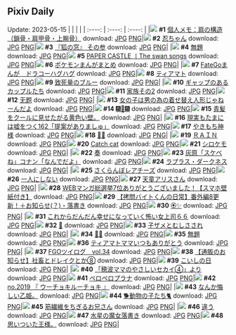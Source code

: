 ## Pixiv Daily
Update: 2023-05-15
|      |      |      |
| :----: | :----: | :----: |
|![](https://pixiv.microyu.workers.dev/c/240x480/img-master/img/2023/05/13/07/00/10/108075788_p0_master1200.jpg) **#1** [個人メモ：肩の構造（鎖骨・肩甲骨・上腕骨）](https://www.pixiv.net/artworks/108075788) download: [JPG](https://pixiv.microyu.workers.dev/img-original/img/2023/05/13/07/00/10/108075788_p0.jpg) [PNG](https://pixiv.microyu.workers.dev/img-original/img/2023/05/13/07/00/10/108075788_p0.png)|![](https://pixiv.microyu.workers.dev/c/240x480/img-master/img/2023/05/13/00/01/13/108068977_p0_master1200.jpg) **#2** [忍ちゃん](https://www.pixiv.net/artworks/108068977) download: [JPG](https://pixiv.microyu.workers.dev/img-original/img/2023/05/13/00/01/13/108068977_p0.jpg) [PNG](https://pixiv.microyu.workers.dev/img-original/img/2023/05/13/00/01/13/108068977_p0.png)|![](https://pixiv.microyu.workers.dev/c/240x480/img-master/img/2023/05/13/16/02/14/108084974_p0_master1200.jpg) **#3** [『狐の窓』 その参](https://www.pixiv.net/artworks/108084974) download: [JPG](https://pixiv.microyu.workers.dev/img-original/img/2023/05/13/16/02/14/108084974_p0.jpg) [PNG](https://pixiv.microyu.workers.dev/img-original/img/2023/05/13/16/02/14/108084974_p0.png)|
|![](https://pixiv.microyu.workers.dev/c/240x480/img-master/img/2023/05/13/20/40/43/108092408_p0_master1200.jpg) **#4** [無題](https://www.pixiv.net/artworks/108092408) download: [JPG](https://pixiv.microyu.workers.dev/img-original/img/2023/05/13/20/40/43/108092408_p0.jpg) [PNG](https://pixiv.microyu.workers.dev/img-original/img/2023/05/13/20/40/43/108092408_p0.png)|![](https://pixiv.microyu.workers.dev/c/240x480/img-master/img/2023/05/13/00/01/13/108068975_p0_master1200.jpg) **#5** [PAPER CASTLE 丨The swan songs](https://www.pixiv.net/artworks/108068975) download: [JPG](https://pixiv.microyu.workers.dev/img-original/img/2023/05/13/00/01/13/108068975_p0.jpg) [PNG](https://pixiv.microyu.workers.dev/img-original/img/2023/05/13/00/01/13/108068975_p0.png)|![](https://pixiv.microyu.workers.dev/c/240x480/img-master/img/2023/05/13/09/35/35/108077829_p0_master1200.jpg) **#6** [ポケモンまんがまとめ](https://www.pixiv.net/artworks/108077829) download: [JPG](https://pixiv.microyu.workers.dev/img-original/img/2023/05/13/09/35/35/108077829_p0.jpg) [PNG](https://pixiv.microyu.workers.dev/img-original/img/2023/05/13/09/35/35/108077829_p0.png)|
|![](https://pixiv.microyu.workers.dev/c/240x480/img-master/img/2023/05/13/17/58/24/108087650_p0_master1200.jpg) **#7** [FateGoまんが　ドラコーハグハグ](https://www.pixiv.net/artworks/108087650) download: [JPG](https://pixiv.microyu.workers.dev/img-original/img/2023/05/13/17/58/24/108087650_p0.jpg) [PNG](https://pixiv.microyu.workers.dev/img-original/img/2023/05/13/17/58/24/108087650_p0.png)|![](https://pixiv.microyu.workers.dev/c/240x480/img-master/img/2023/05/13/00/06/46/108069356_p0_master1200.jpg) **#8** [ティアマト](https://www.pixiv.net/artworks/108069356) download: [JPG](https://pixiv.microyu.workers.dev/img-original/img/2023/05/13/00/06/46/108069356_p0.jpg) [PNG](https://pixiv.microyu.workers.dev/img-original/img/2023/05/13/00/06/46/108069356_p0.png)|![](https://pixiv.microyu.workers.dev/c/240x480/img-master/img/2023/05/13/17/48/34/108087413_p0_master1200.jpg) **#9** [致死量のブルー](https://www.pixiv.net/artworks/108087413) download: [JPG](https://pixiv.microyu.workers.dev/img-original/img/2023/05/13/17/48/34/108087413_p0.jpg) [PNG](https://pixiv.microyu.workers.dev/img-original/img/2023/05/13/17/48/34/108087413_p0.png)|
|![](https://pixiv.microyu.workers.dev/c/240x480/img-master/img/2023/05/13/18/05/16/108087973_p0_master1200.jpg) **#10** [ギャップのあるカップルたち](https://www.pixiv.net/artworks/108087973) download: [JPG](https://pixiv.microyu.workers.dev/img-original/img/2023/05/13/18/05/16/108087973_p0.jpg) [PNG](https://pixiv.microyu.workers.dev/img-original/img/2023/05/13/18/05/16/108087973_p0.png)|![](https://pixiv.microyu.workers.dev/c/240x480/img-master/img/2023/05/13/12/57/45/108081449_p0_master1200.jpg) **#11** [家族その2](https://www.pixiv.net/artworks/108081449) download: [JPG](https://pixiv.microyu.workers.dev/img-original/img/2023/05/13/12/57/45/108081449_p0.jpg) [PNG](https://pixiv.microyu.workers.dev/img-original/img/2023/05/13/12/57/45/108081449_p0.png)|![](https://pixiv.microyu.workers.dev/c/240x480/img-master/img/2023/05/13/13/15/27/108081811_p0_master1200.jpg) **#12** [无题](https://www.pixiv.net/artworks/108081811) download: [JPG](https://pixiv.microyu.workers.dev/img-original/img/2023/05/13/13/15/27/108081811_p0.jpg) [PNG](https://pixiv.microyu.workers.dev/img-original/img/2023/05/13/13/15/27/108081811_p0.png)|
|![](https://pixiv.microyu.workers.dev/c/240x480/img-master/img/2023/05/14/12/00/36/108111975_p0_master1200.jpg) **#13** [女の子は男の為の着せ替え人形じゃねーんだよ](https://www.pixiv.net/artworks/108111975) download: [JPG](https://pixiv.microyu.workers.dev/img-original/img/2023/05/14/12/00/36/108111975_p0.jpg) [PNG](https://pixiv.microyu.workers.dev/img-original/img/2023/05/14/12/00/36/108111975_p0.png)|![](https://pixiv.microyu.workers.dev/c/240x480/img-master/img/2023/05/14/14/32/44/108115520_p0_master1200.jpg) **#14** [🎆🎇🎆](https://www.pixiv.net/artworks/108115520) download: [JPG](https://pixiv.microyu.workers.dev/img-original/img/2023/05/14/14/32/44/108115520_p0.jpg) [PNG](https://pixiv.microyu.workers.dev/img-original/img/2023/05/14/14/32/44/108115520_p0.png)|![](https://pixiv.microyu.workers.dev/c/240x480/img-master/img/2023/05/13/19/43/30/108090637_p0_master1200.jpg) **#15** [青髪をクールに見せたがる黄色い壁。](https://www.pixiv.net/artworks/108090637) download: [JPG](https://pixiv.microyu.workers.dev/img-original/img/2023/05/13/19/43/30/108090637_p0.jpg) [PNG](https://pixiv.microyu.workers.dev/img-original/img/2023/05/13/19/43/30/108090637_p0.png)|
|![](https://pixiv.microyu.workers.dev/c/240x480/img-master/img/2023/05/14/18/00/12/108120806_p0_master1200.jpg) **#16** [現実もたまには嘘をつく162「提案がありましゅ」](https://www.pixiv.net/artworks/108120806) download: [JPG](https://pixiv.microyu.workers.dev/img-original/img/2023/05/14/18/00/12/108120806_p0.jpg) [PNG](https://pixiv.microyu.workers.dev/img-original/img/2023/05/14/18/00/12/108120806_p0.png)|![](https://pixiv.microyu.workers.dev/c/240x480/img-master/img/2023/05/13/20/22/01/108091839_p0_master1200.jpg) **#17** [やきもち神様](https://www.pixiv.net/artworks/108091839) download: [JPG](https://pixiv.microyu.workers.dev/img-original/img/2023/05/13/20/22/01/108091839_p0.jpg) [PNG](https://pixiv.microyu.workers.dev/img-original/img/2023/05/13/20/22/01/108091839_p0.png)|![](https://pixiv.microyu.workers.dev/c/240x480/img-master/img/2023/05/14/00/15/29/108100080_p0_master1200.jpg) **#18** [🖤💙](https://www.pixiv.net/artworks/108100080) download: [JPG](https://pixiv.microyu.workers.dev/img-original/img/2023/05/14/00/15/29/108100080_p0.jpg) [PNG](https://pixiv.microyu.workers.dev/img-original/img/2023/05/14/00/15/29/108100080_p0.png)|
|![](https://pixiv.microyu.workers.dev/c/240x480/img-master/img/2023/05/13/00/00/39/108068886_p0_master1200.jpg) **#19** [ＲＡＩＮ](https://www.pixiv.net/artworks/108068886) download: [JPG](https://pixiv.microyu.workers.dev/img-original/img/2023/05/13/00/00/39/108068886_p0.jpg) [PNG](https://pixiv.microyu.workers.dev/img-original/img/2023/05/13/00/00/39/108068886_p0.png)|![](https://pixiv.microyu.workers.dev/c/240x480/img-master/img/2023/05/14/01/11/33/108101864_p0_master1200.jpg) **#20** [Catch cat](https://www.pixiv.net/artworks/108101864) download: [JPG](https://pixiv.microyu.workers.dev/img-original/img/2023/05/14/01/11/33/108101864_p0.jpg) [PNG](https://pixiv.microyu.workers.dev/img-original/img/2023/05/14/01/11/33/108101864_p0.png)|![](https://pixiv.microyu.workers.dev/c/240x480/img-master/img/2023/05/13/00/07/28/108069387_p0_master1200.jpg) **#21** [シロケモ](https://www.pixiv.net/artworks/108069387) download: [JPG](https://pixiv.microyu.workers.dev/img-original/img/2023/05/13/00/07/28/108069387_p0.jpg) [PNG](https://pixiv.microyu.workers.dev/img-original/img/2023/05/13/00/07/28/108069387_p0.png)|
|![](https://pixiv.microyu.workers.dev/c/240x480/img-master/img/2023/05/13/04/54/45/108074562_p0_master1200.jpg) **#22** [奏](https://www.pixiv.net/artworks/108074562) download: [JPG](https://pixiv.microyu.workers.dev/img-original/img/2023/05/13/04/54/45/108074562_p0.jpg) [PNG](https://pixiv.microyu.workers.dev/img-original/img/2023/05/13/04/54/45/108074562_p0.png)|![](https://pixiv.microyu.workers.dev/c/240x480/img-master/img/2023/05/13/15/32/15/108084366_p0_master1200.jpg) **#23** [灰原「スケベね」コナン「なんでだよ」](https://www.pixiv.net/artworks/108084366) download: [JPG](https://pixiv.microyu.workers.dev/img-original/img/2023/05/13/15/32/15/108084366_p0.jpg) [PNG](https://pixiv.microyu.workers.dev/img-original/img/2023/05/13/15/32/15/108084366_p0.png)|![](https://pixiv.microyu.workers.dev/c/240x480/img-master/img/2023/05/13/00/00/57/108068931_p0_master1200.jpg) **#24** [ラプラス・ダークネス](https://www.pixiv.net/artworks/108068931) download: [JPG](https://pixiv.microyu.workers.dev/img-original/img/2023/05/13/00/00/57/108068931_p0.jpg) [PNG](https://pixiv.microyu.workers.dev/img-original/img/2023/05/13/00/00/57/108068931_p0.png)|
|![](https://pixiv.microyu.workers.dev/c/240x480/img-master/img/2023/05/14/20/30/07/108125772_p0_master1200.jpg) **#25** [さくらんぼレアチーズ](https://www.pixiv.net/artworks/108125772) download: [JPG](https://pixiv.microyu.workers.dev/img-original/img/2023/05/14/20/30/07/108125772_p0.jpg) [PNG](https://pixiv.microyu.workers.dev/img-original/img/2023/05/14/20/30/07/108125772_p0.png)|![](https://pixiv.microyu.workers.dev/c/240x480/img-master/img/2023/05/14/00/11/27/108099928_p0_master1200.jpg) **#26** [一人にしない](https://www.pixiv.net/artworks/108099928) download: [JPG](https://pixiv.microyu.workers.dev/img-original/img/2023/05/14/00/11/27/108099928_p0.jpg) [PNG](https://pixiv.microyu.workers.dev/img-original/img/2023/05/14/00/11/27/108099928_p0.png)|![](https://pixiv.microyu.workers.dev/c/240x480/img-master/img/2023/05/13/00/05/15/108069277_p0_master1200.jpg) **#27** [天童アリスさん](https://www.pixiv.net/artworks/108069277) download: [JPG](https://pixiv.microyu.workers.dev/img-original/img/2023/05/13/00/05/15/108069277_p0.jpg) [PNG](https://pixiv.microyu.workers.dev/img-original/img/2023/05/13/00/05/15/108069277_p0.png)|
|![](https://pixiv.microyu.workers.dev/c/240x480/img-master/img/2023/05/13/19/37/01/108088662_p0_master1200.jpg) **#28** [WEBマンガ総選挙7位ありがとうございました！【スマホ壁紙付き】](https://www.pixiv.net/artworks/108088662) download: [JPG](https://pixiv.microyu.workers.dev/img-original/img/2023/05/13/19/37/01/108088662_p0.jpg) [PNG](https://pixiv.microyu.workers.dev/img-original/img/2023/05/13/19/37/01/108088662_p0.png)|![](https://pixiv.microyu.workers.dev/c/240x480/img-master/img/2023/05/14/12/01/16/108112026_p0_master1200.jpg) **#29** [【拷問バイトくんの日常】番外編8更新！＋お知らせ(？)・落書き](https://www.pixiv.net/artworks/108112026) download: [JPG](https://pixiv.microyu.workers.dev/img-original/img/2023/05/14/12/01/16/108112026_p0.jpg) [PNG](https://pixiv.microyu.workers.dev/img-original/img/2023/05/14/12/01/16/108112026_p0.png)|![](https://pixiv.microyu.workers.dev/c/240x480/img-master/img/2023/05/14/20/14/18/108125228_p0_master1200.jpg) **#30** [🏵️✨](https://www.pixiv.net/artworks/108125228) download: [JPG](https://pixiv.microyu.workers.dev/img-original/img/2023/05/14/20/14/18/108125228_p0.jpg) [PNG](https://pixiv.microyu.workers.dev/img-original/img/2023/05/14/20/14/18/108125228_p0.png)|
|![](https://pixiv.microyu.workers.dev/c/240x480/img-master/img/2023/05/13/17/02/40/108086280_p0_master1200.jpg) **#31** [これからだんだん幸せになっていく怖い女上司６６](https://www.pixiv.net/artworks/108086280) download: [JPG](https://pixiv.microyu.workers.dev/img-original/img/2023/05/13/17/02/40/108086280_p0.jpg) [PNG](https://pixiv.microyu.workers.dev/img-original/img/2023/05/13/17/02/40/108086280_p0.png)|![](https://pixiv.microyu.workers.dev/c/240x480/img-master/img/2023/05/14/00/00/33/108099260_p0_master1200.jpg) **#32** [🖤](https://www.pixiv.net/artworks/108099260) download: [JPG](https://pixiv.microyu.workers.dev/img-original/img/2023/05/14/00/00/33/108099260_p0.jpg) [PNG](https://pixiv.microyu.workers.dev/img-original/img/2023/05/14/00/00/33/108099260_p0.png)|![](https://pixiv.microyu.workers.dev/c/240x480/img-master/img/2023/05/14/00/08/10/108099789_p0_master1200.jpg) **#33** [子ザメとむしさされ](https://www.pixiv.net/artworks/108099789) download: [JPG](https://pixiv.microyu.workers.dev/img-original/img/2023/05/14/00/08/10/108099789_p0.jpg) [PNG](https://pixiv.microyu.workers.dev/img-original/img/2023/05/14/00/08/10/108099789_p0.png)|
|![](https://pixiv.microyu.workers.dev/c/240x480/img-master/img/2023/05/14/00/01/01/108099337_p0_master1200.jpg) **#34** [🛀🦊](https://www.pixiv.net/artworks/108099337) download: [JPG](https://pixiv.microyu.workers.dev/img-original/img/2023/05/14/00/01/01/108099337_p0.jpg) [PNG](https://pixiv.microyu.workers.dev/img-original/img/2023/05/14/00/01/01/108099337_p0.png)|![](https://pixiv.microyu.workers.dev/c/240x480/img-master/img/2023/05/14/03/35/40/108104739_p0_master1200.jpg) **#35** [無題](https://www.pixiv.net/artworks/108104739) download: [JPG](https://pixiv.microyu.workers.dev/img-original/img/2023/05/14/03/35/40/108104739_p0.jpg) [PNG](https://pixiv.microyu.workers.dev/img-original/img/2023/05/14/03/35/40/108104739_p0.png)|![](https://pixiv.microyu.workers.dev/c/240x480/img-master/img/2023/05/14/19/13/58/108123246_p0_master1200.jpg) **#36** [ティアマトママいつもありがとう](https://www.pixiv.net/artworks/108123246) download: [JPG](https://pixiv.microyu.workers.dev/img-original/img/2023/05/14/19/13/58/108123246_p0.jpg) [PNG](https://pixiv.microyu.workers.dev/img-original/img/2023/05/14/19/13/58/108123246_p0.png)|
|![](https://pixiv.microyu.workers.dev/c/240x480/img-master/img/2023/05/13/20/06/43/108091379_p0_master1200.jpg) **#37** [FGOツイログ　vol.34](https://www.pixiv.net/artworks/108091379) download: [JPG](https://pixiv.microyu.workers.dev/img-original/img/2023/05/13/20/06/43/108091379_p0.jpg) [PNG](https://pixiv.microyu.workers.dev/img-original/img/2023/05/13/20/06/43/108091379_p0.png)|![](https://pixiv.microyu.workers.dev/c/240x480/img-master/img/2023/05/13/02/46/35/108073018_p0_master1200.jpg) **#38** [【通販のお知らせ】社畜とドレイクとか⑧](https://www.pixiv.net/artworks/108073018) download: [JPG](https://pixiv.microyu.workers.dev/img-original/img/2023/05/13/02/46/35/108073018_p0.jpg) [PNG](https://pixiv.microyu.workers.dev/img-original/img/2023/05/13/02/46/35/108073018_p0.png)|![](https://pixiv.microyu.workers.dev/c/240x480/img-master/img/2023/05/14/09/05/16/108108616_p0_master1200.jpg) **#39** [こいしの日](https://www.pixiv.net/artworks/108108616) download: [JPG](https://pixiv.microyu.workers.dev/img-original/img/2023/05/14/09/05/16/108108616_p0.jpg) [PNG](https://pixiv.microyu.workers.dev/img-original/img/2023/05/14/09/05/16/108108616_p0.png)|
|![](https://pixiv.microyu.workers.dev/c/240x480/img-master/img/2023/05/14/18/05/49/108121088_p0_master1200.jpg) **#40** [「穂波ママのやさしいセカイ④」より](https://www.pixiv.net/artworks/108121088) download: [JPG](https://pixiv.microyu.workers.dev/img-original/img/2023/05/14/18/05/49/108121088_p0.jpg) [PNG](https://pixiv.microyu.workers.dev/img-original/img/2023/05/14/18/05/49/108121088_p0.png)|![](https://pixiv.microyu.workers.dev/c/240x480/img-master/img/2023/05/13/00/00/33/108068868_p0_master1200.jpg) **#41** [ペロペロプラナ](https://www.pixiv.net/artworks/108068868) download: [JPG](https://pixiv.microyu.workers.dev/img-original/img/2023/05/13/00/00/33/108068868_p0.jpg) [PNG](https://pixiv.microyu.workers.dev/img-original/img/2023/05/13/00/00/33/108068868_p0.png)|![](https://pixiv.microyu.workers.dev/c/240x480/img-master/img/2023/05/14/01/48/02/108102785_p0_master1200.jpg) **#42** [no.2019 『 ウーチョキルーチョキ 』](https://www.pixiv.net/artworks/108102785) download: [JPG](https://pixiv.microyu.workers.dev/img-original/img/2023/05/14/01/48/02/108102785_p0.jpg) [PNG](https://pixiv.microyu.workers.dev/img-original/img/2023/05/14/01/48/02/108102785_p0.png)|
|![](https://pixiv.microyu.workers.dev/c/240x480/img-master/img/2023/05/14/17/04/53/108119148_p0_master1200.jpg) **#43** [なんか悔しい乙姫。](https://www.pixiv.net/artworks/108119148) download: [JPG](https://pixiv.microyu.workers.dev/img-original/img/2023/05/14/17/04/53/108119148_p0.jpg) [PNG](https://pixiv.microyu.workers.dev/img-original/img/2023/05/14/17/04/53/108119148_p0.png)|![](https://pixiv.microyu.workers.dev/c/240x480/img-master/img/2023/05/14/04/01/49/108105065_p0_master1200.jpg) **#44** [🐕動物の子たち🐈](https://www.pixiv.net/artworks/108105065) download: [JPG](https://pixiv.microyu.workers.dev/img-original/img/2023/05/14/04/01/49/108105065_p0.jpg) [PNG](https://pixiv.microyu.workers.dev/img-original/img/2023/05/14/04/01/49/108105065_p0.png)|![](https://pixiv.microyu.workers.dev/c/240x480/img-master/img/2023/05/14/15/23/14/108116647_p0_master1200.jpg) **#45** [筋繊維をちぎるお兄さん](https://www.pixiv.net/artworks/108116647) download: [JPG](https://pixiv.microyu.workers.dev/img-original/img/2023/05/14/15/23/14/108116647_p0.jpg) [PNG](https://pixiv.microyu.workers.dev/img-original/img/2023/05/14/15/23/14/108116647_p0.png)|
|![](https://pixiv.microyu.workers.dev/c/240x480/img-master/img/2023/05/13/21/32/12/108094141_p0_master1200.jpg) **#46** [違う](https://www.pixiv.net/artworks/108094141) download: [JPG](https://pixiv.microyu.workers.dev/img-original/img/2023/05/13/21/32/12/108094141_p0.jpg) [PNG](https://pixiv.microyu.workers.dev/img-original/img/2023/05/13/21/32/12/108094141_p0.png)|![](https://pixiv.microyu.workers.dev/c/240x480/img-master/img/2023/05/14/21/18/39/108127635_p0_master1200.jpg) **#47** [水星の魔女落書き](https://www.pixiv.net/artworks/108127635) download: [JPG](https://pixiv.microyu.workers.dev/img-original/img/2023/05/14/21/18/39/108127635_p0.jpg) [PNG](https://pixiv.microyu.workers.dev/img-original/img/2023/05/14/21/18/39/108127635_p0.png)|![](https://pixiv.microyu.workers.dev/c/240x480/img-master/img/2023/05/15/08/16/53/108122355_p0_master1200.jpg) **#48** [思いついた王様。](https://www.pixiv.net/artworks/108122355) download: [JPG](https://pixiv.microyu.workers.dev/img-original/img/2023/05/15/08/16/53/108122355_p0.jpg) [PNG](https://pixiv.microyu.workers.dev/img-original/img/2023/05/15/08/16/53/108122355_p0.png)|
